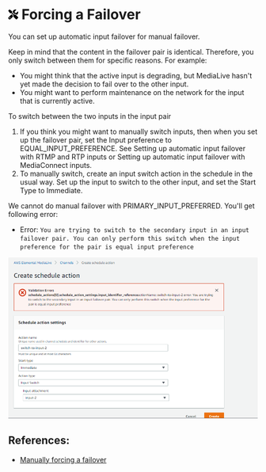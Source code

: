 # <img src="https://raw.githubusercontent.com/vishaldhole173/pro-stream-documentation/main/fontawesome/svgs/solid/screwdriver-wrench.svg" width="20" height="20"> Forcing a Failover

You can set up automatic input failover for manual failover.

Keep in mind that the content in the failover pair is identical. Therefore, you only switch between them for specific reasons. For example:
- You might think that the active input is degrading, but MediaLive hasn't yet made the decision to fail over to the other input.
- You might want to perform maintenance on the network for the input that is currently active.

To switch between the two inputs in the input pair
1. If you think you might want to manually switch inputs, then when you set up the failover pair, set the Input preference to EQUAL_INPUT_PREFERENCE. See Setting up automatic input failover with RTMP and RTP inputs or Setting up automatic input failover with MediaConnect inputs.
2. To manually switch, create an input switch action in the schedule in the usual way. Set up the input to switch to the other input, and set the Start Type to Immediate.

We cannot do manual failover with PRIMARY_INPUT_PREFERRED. You'll get following error:
- Error: `You are trying to switch to the secondary input in an input failover pair. You can only perform this switch when the input preference for the pair is equal input preference`

![Manual failover error](./images/manual-failover-error.png)

## References:
- <a href="https://docs.aws.amazon.com/medialive/latest/ug/aif-and-input-switching-failoverpair.html" target="_blank">Manually forcing a failover</a>
